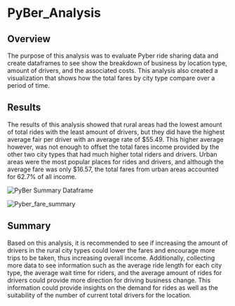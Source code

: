 # PyBer_Analysis

## Overview 
The purpose of this analysis was to evaluate Pyber ride sharing data and create dataframes to see show the breakdown of business by location type, amount of drivers, and the associated costs. This analysis also created a visualization that shows how the total fares by city type compare over a period of time. 

## Results
The results of this analysis showed that rural areas had the lowest amount of total rides with the least amount of drivers, but they did have the highest average fair per driver with an average rate of $55.49. This higher average however, was not enough to offset the total fares income provided by the other two city types that had much higher total riders and drivers. Urban areas were the most popular places for rides and drivers, and although the average fare was only $16.57, the total fares from urban areas accounted for 62.7% of all income. 

![PyBer Summary Dataframe](https://user-images.githubusercontent.com/104689576/172962944-704123d9-b954-4ebd-9244-ec1d00c4e4dd.png)

![Pyber_fare_summary](https://user-images.githubusercontent.com/104689576/172962956-055ae2ae-d314-44db-bc83-c1ab6e2f7b6b.png)

## Summary
Based on this analysis, it is recommended to see if increasing the amount of drivers in the rural city types could lower the fares and encourage more trips to be taken, thus increasing overall income. Additionally, collecting more data to see information such as the average ride length for each city type, the average wait time for riders, and the average amount of rides for drivers could provide more direction for driving business change. This information could provide insights on the demand for rides as well as the suitability of the number of current total drivers for the location. 
